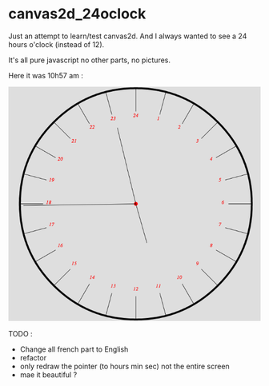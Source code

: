 canvas2d_24oclock
=================

Just an attempt to learn/test canvas2d. And I always wanted to see a 24 hours o'clock (instead of 12).

It's all pure javascript
no other parts, no pictures.

Here it was 10h57 am :

![demo](assets/24oclock.png)

TODO :
- Change all french part to English
- refactor
- only redraw the pointer (to hours min sec) not the entire screen
- mae it beautiful ?
